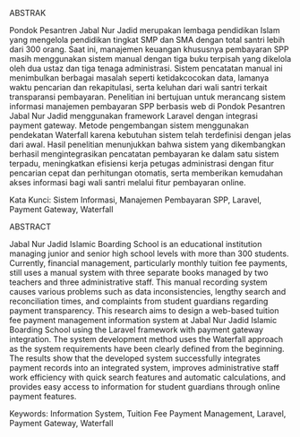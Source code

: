 ABSTRAK

Pondok Pesantren Jabal Nur Jadid merupakan lembaga pendidikan Islam yang mengelola pendidikan tingkat SMP dan SMA dengan total santri lebih dari 300 orang. Saat ini, manajemen keuangan khususnya pembayaran SPP masih menggunakan sistem manual dengan tiga buku terpisah yang dikelola oleh dua ustaz dan tiga tenaga administrasi. Sistem pencatatan manual ini menimbulkan berbagai masalah seperti ketidakcocokan data, lamanya waktu pencarian dan rekapitulasi, serta keluhan dari wali santri terkait transparansi pembayaran. Penelitian ini bertujuan untuk merancang sistem informasi manajemen pembayaran SPP berbasis web di Pondok Pesantren Jabal Nur Jadid menggunakan framework Laravel dengan integrasi payment gateway. Metode pengembangan sistem menggunakan pendekatan Waterfall karena kebutuhan sistem telah terdefinisi dengan jelas dari awal. Hasil penelitian menunjukkan bahwa sistem yang dikembangkan berhasil mengintegrasikan pencatatan pembayaran ke dalam satu sistem terpadu, meningkatkan efisiensi kerja petugas administrasi dengan fitur pencarian cepat dan perhitungan otomatis, serta memberikan kemudahan akses informasi bagi wali santri melalui fitur pembayaran online.

Kata Kunci: Sistem Informasi, Manajemen Pembayaran SPP, Laravel, Payment Gateway, Waterfall

ABSTRACT

Jabal Nur Jadid Islamic Boarding School is an educational institution managing junior and senior high school levels with more than 300 students. Currently, financial management, particularly monthly tuition fee payments, still uses a manual system with three separate books managed by two teachers and three administrative staff. This manual recording system causes various problems such as data inconsistencies, lengthy search and reconciliation times, and complaints from student guardians regarding payment transparency. This research aims to design a web-based tuition fee payment management information system at Jabal Nur Jadid Islamic Boarding School using the Laravel framework with payment gateway integration. The system development method uses the Waterfall approach as the system requirements have been clearly defined from the beginning. The results show that the developed system successfully integrates payment records into an integrated system, improves administrative staff work efficiency with quick search features and automatic calculations, and provides easy access to information for student guardians through online payment features.

Keywords: Information System, Tuition Fee Payment Management, Laravel, Payment Gateway, Waterfall

